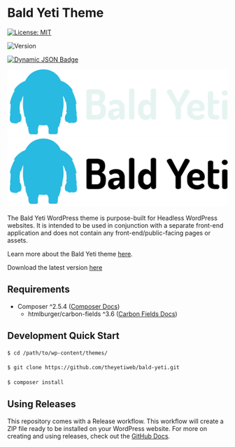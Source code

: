 # Bald Yeti Theme

[![License: MIT](https://img.shields.io/badge/License-MIT-yellow.svg)](https://opensource.org/licenses/MIT)

![Version](https://img.shields.io/badge/dynamic/json?url=https%3A%2F%2Fraw.githubusercontent.com%2Ftheyetiweb%2Fbald-yeti%2Fmain%2Fpackage.json&query=%24.version&style=flat&label=Version)

[![Dynamic JSON Badge](https://img.shields.io/badge/dynamic/json?url=https%3A%2F%2Fraw.githubusercontent.com%2Ftheyetiweb%2Fbald-yeti%2Fmain%2Fpackage.json&query=%24.version&prefix=v&style=flat&logo=data%3Aimage%2Fsvg%2Bxml%3Bbase64%2CPHN2ZyBzdHJva2U9IiNmZmZmZmYiIGZpbGw9IiNmZmZmZmYiIHN0cm9rZS13aWR0aD0iMCIgdmlld0JveD0iMCAwIDI1NiAyNTYiIHhtbG5zPSJodHRwOi8vd3d3LnczLm9yZy8yMDAwL3N2ZyI%2BPHBhdGggZD0iTTIyNCwxNDR2NjRhOCw4LDAsMCwxLTgsOEg0MGE4LDgsMCwwLDEtOC04VjE0NGE4LDgsMCwwLDEsMTYsMHY1NkgyMDhWMTQ0YTgsOCwwLDAsMSwxNiwwWm0tMTAxLjY2LDUuNjZhOCw4LDAsMCwwLDExLjMyLDBsNDAtNDBBOCw4LDAsMCwwLDE2OCw5NkgxMzZWMzJhOCw4LDAsMCwwLTE2LDBWOTZIODhhOCw4LDAsMCwwLTUuNjYsMTMuNjZaIj48L3BhdGg%2BPC9zdmc%2B&logoSize=auto&label=Download&color=%2328BAE0)](https://github.com/theyetiweb/bald-yeti/releases/latest/download/bald-yeti.zip)

![Bald Yeti Theme logo](./assets/images/baldyeti-light.png#gh-dark-mode-only)
![Bald Yeti Theme logo](./assets/images/baldyeti.png#gh-light-mode-only)

The Bald Yeti WordPress theme is purpose-built for Headless WordPress websites. It is intended to be used in conjunction with a separate front-end application and does not contain any front-end/public-facing pages or assets.

Learn more about the Bald Yeti theme [here](https://www.yetiweb.io/bald-yeti/).

Download the latest version [here](https://github.com/theyetiweb/bald-yeti/releases/latest/download/bald-yeti.zip)

## Requirements

- Composer ^2.5.4 ([Composer Docs](https://getcomposer.org/))
  - htmlburger/carbon-fields ^3.6 ([Carbon Fields Docs](https://carbonfields.net/))

## Development Quick Start

```sh
$ cd /path/to/wp-content/themes/

$ git clone https://github.com/theyetiweb/bald-yeti.git

$ composer install
```

## Using Releases

This repository comes with a Release workflow. This workflow will create a ZIP file ready to be installed on your WordPress website. For more on creating and using releases, check out the [GitHub Docs](https://docs.github.com/en/repositories/releasing-projects-on-github/managing-releases-in-a-repository).